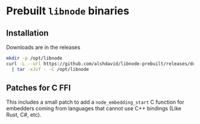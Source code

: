 # Prebuilt `libnode` binaries

## Installation

Downloads are in the releases

```bash
mkdir -p /opt/libnode
curl -L --url https://github.com/alshdavid/libnode-prebuilt/releases/download/v22.15.0/libnode-linux-amd64.tar.xz \
  | tar -xJvf - -C /opt/libnode
```

## Patches for C FFI

This includes a small patch to add a `node_embedding_start` C function for embedders coming from languages that cannot use C++ bindings (Like Rust, C#, etc).
